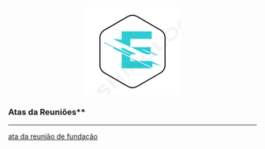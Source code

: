 <div style="text-align:center;">
<img src="https://raw.githubusercontent.com/eletronicagirls/eletronicagirls.github.io/main/favicon.ico" alt="Logo">
</div>

### Atas da Reuniões**

---

[ata da reunião de fundação](./reuniao-fundacao)
